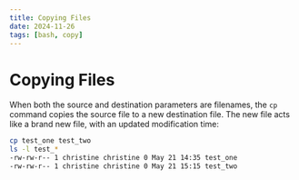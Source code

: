 ```yaml
---
title: Copying Files
date: 2024-11-26
tags: [bash, copy]
---
```


# Copying Files

When both the source and destination parameters are filenames, the `cp` command
copies the source file to a new destination file. The new file acts like a brand
new file, with an updated modification time:

```bash
cp test_one test_two
ls -l test_*
-rw-rw-r-- 1 christine christine 0 May 21 14:35 test_one
-rw-rw-r-- 1 christine christine 0 May 21 15:15 test_two
```


